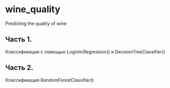 # wine_quality
Predicting the quality of wine
## Часть 1.  
Классификация с помощью LogisticRegression() и DecisionTreeClassifier()  
## Часть 2.  
Классификация RandomForestClassifier()
